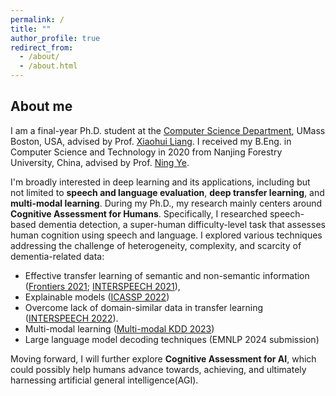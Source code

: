 ```yaml
---
permalink: /
title: ""
author_profile: true
redirect_from: 
  - /about/
  - /about.html
---
```


## About me

I am a final-year Ph.D. student at the [Computer Science Department](https://www.cs.umb.edu/), UMass Boston, USA, advised
by Prof. [Xiaohui Liang](http://www.faculty.umb.edu/xiaohui.liang/). I received my B.Eng. in Computer Science and
Technology in 2020 from Nanjing Forestry University, China, advised by
Prof. [Ning Ye](https://it.njfu.edu.cn/szdw/20181224/i14051.html).

I'm broadly interested in deep learning and its applications, including but not limited to
**speech and language evaluation**, **deep transfer learning**, and **multi-modal learning**.
During my Ph.D., my research mainly centers around **Cognitive Assessment for Humans**. 
Specifically, I researched speech-based dementia detection, a super-human difficulty-level task that
assesses human cognition using speech and language.
I explored various techniques addressing the challenge of heterogeneity, complexity, and scarcity of dementia-related data:
- Effective transfer learning of semantic and non-semantic information ([Frontiers 2021](https://doi.org/10.3389/fcomp.2021.624683); [INTERSPEECH 2021](https://doi.org/10.21437/interspeech.2021-332)), 
- Explainable models ([ICASSP 2022](https://doi.org/10.1109/icassp43922.2022.9747006))
- Overcome lack of domain-similar data in transfer learning ([INTERSPEECH 2022](https://billzyx.github.io//files/10862_Paper.pdf)). 
- Multi-modal learning ([Multi-modal KDD 2023](https://arxiv.org/abs/2308.07933))
- Large language model decoding techniques (EMNLP 2024 submission)


Moving forward, I will further explore **Cognitive Assessment for AI**,
which could possibly help humans advance towards, achieving, and ultimately harnessing artificial general intelligence(AGI).